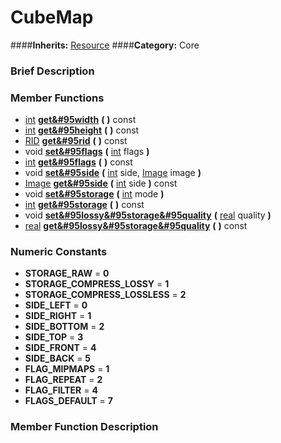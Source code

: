 #  CubeMap  
####**Inherits:** [Resource](class_resource)
####**Category:** Core

###  Brief Description  


###  Member Functions 
  * [int](class_int)  **[get&#95width](#get_width)**  **(** **)** const
  * [int](class_int)  **[get&#95height](#get_height)**  **(** **)** const
  * [RID](class_rid)  **[get&#95rid](#get_rid)**  **(** **)** const
  * void  **[set&#95flags](#set_flags)**  **(** [int](class_int) flags  **)**
  * [int](class_int)  **[get&#95flags](#get_flags)**  **(** **)** const
  * void  **[set&#95side](#set_side)**  **(** [int](class_int) side, [Image](class_image) image  **)**
  * [Image](class_image)  **[get&#95side](#get_side)**  **(** [int](class_int) side  **)** const
  * void  **[set&#95storage](#set_storage)**  **(** [int](class_int) mode  **)**
  * [int](class_int)  **[get&#95storage](#get_storage)**  **(** **)** const
  * void  **[set&#95lossy&#95storage&#95quality](#set_lossy_storage_quality)**  **(** [real](class_real) quality  **)**
  * [real](class_real)  **[get&#95lossy&#95storage&#95quality](#get_lossy_storage_quality)**  **(** **)** const

###  Numeric Constants  
  * **STORAGE_RAW** = **0**
  * **STORAGE_COMPRESS_LOSSY** = **1**
  * **STORAGE_COMPRESS_LOSSLESS** = **2**
  * **SIDE_LEFT** = **0**
  * **SIDE_RIGHT** = **1**
  * **SIDE_BOTTOM** = **2**
  * **SIDE_TOP** = **3**
  * **SIDE_FRONT** = **4**
  * **SIDE_BACK** = **5**
  * **FLAG_MIPMAPS** = **1**
  * **FLAG_REPEAT** = **2**
  * **FLAG_FILTER** = **4**
  * **FLAGS_DEFAULT** = **7**

###  Member Function Description  
